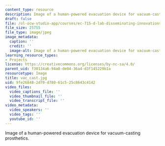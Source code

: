 ```yaml
---
content_type: resource
description: Image of a human-powered evacuation device for vacuum-casting prosthetics.
draft: false
file: /ol-ocw-studio-app/courses/ec-715-d-lab-disseminating-innovations-for-the-common-good-spring-2007/9fe268482d70d78061c525c8643c4142_vac_cast.jpg
file_size: 25755
file_type: image/jpeg
image_metadata:
  caption: ''
  credit: ''
  image-alt: Image of a human-powered evacuation device for vacuum-casting prosthetics.
learning_resource_types:
- Projects
license: https://creativecommons.org/licenses/by-nc-sa/4.0/
parent_uid: f30134a6-94a0-de04-36a4-d3f145229b1a
resourcetype: Image
title: vac_cast.jpg
uid: 9fe26848-2d70-d780-61c5-25c8643c4142
video_files:
  video_captions_file: ''
  video_thumbnail_file: ''
  video_transcript_file: ''
video_metadata:
  video_speakers: ''
  video_tags: ''
  youtube_id: ''
---
```

Image of a human-powered evacuation device for vacuum-casting prosthetics.